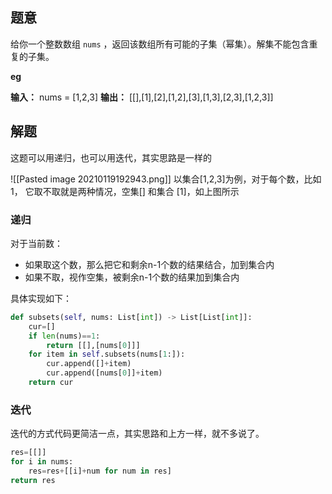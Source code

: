 ## 题意

给你一个整数数组 `nums` ，返回该数组所有可能的子集（幂集）。解集不能包含重复的子集。

**eg**

**输入：** nums = \[1,2,3\]
**输出：** \[\[\],\[1\],\[2\],\[1,2\],\[3\],\[1,3\],\[2,3\],\[1,2,3\]\]

## 解题

这题可以用递归，也可以用迭代，其实思路是一样的

![[Pasted image 20210119192943.png]]
以集合\[1,2,3]为例，对于每个数，比如1， 它取不取就是两种情况，空集\[] 和集合 \[1]，如上图所示

### 递归

对于当前数：
- 如果取这个数，那么把它和剩余n-1个数的结果结合，加到集合内
- 如果不取，视作空集，被剩余n-1个数的结果加到集合内

具体实现如下：
```python
def subsets(self, nums: List[int]) -> List[List[int]]:
	cur=[]
	if len(nums)==1:
		return [[],[nums[0]]]
	for item in self.subsets(nums[1:]):
		cur.append([]+item)
		cur.append([nums[0]]+item)
	return cur
```

### 迭代

迭代的方式代码更简洁一点，其实思路和上方一样，就不多说了。
```python
res=[[]]
for i in nums:
	res=res+[[i]+num for num in res]
return res
```
